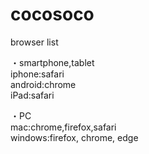 # cocosoco

browser list

・smartphone,tablet <br>
iphone:safari <br>
android:chrome <br>
iPad:safari <br>

・PC <br>
mac:chrome,firefox,safari <br>
windows:firefox, chrome, edge <br>
